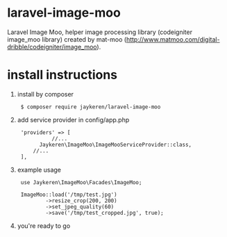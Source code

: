 # laravel-image-moo

Laravel Image Moo, helper image processing library (codeigniter image_moo library) created by mat-moo (http://www.matmoo.com/digital-dribble/codeigniter/image_moo).

# install instructions

1. install by composer

        $ composer require jaykeren/laravel-image-moo
    
1. add service provider in config/app.php

        'providers' => [
			      //...
              Jaykeren\ImageMoo\ImageMooServiceProvider::class,
            //...
        ],

1. example usage
        
        use Jaykeren\ImageMoo\Facades\ImageMoo;
        
        ImageMoo::load('/tmp/test.jpg')
                ->resize_crop(200, 200)
                ->set_jpeg_quality(60)
                ->save('/tmp/test_cropped.jpg', true);

1. you're ready to go
